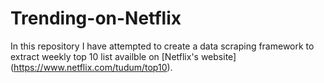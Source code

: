 # Trending-on-Netflix
In this repository I have attempted to create a data scraping framework to extract weekly top 10 list availble on [Netflix's website] (https://www.netflix.com/tudum/top10).